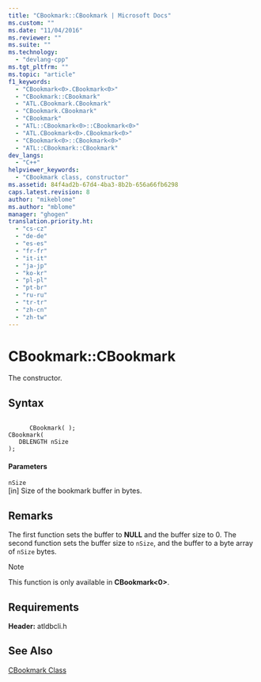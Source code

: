 ```yaml
---
title: "CBookmark::CBookmark | Microsoft Docs"
ms.custom: ""
ms.date: "11/04/2016"
ms.reviewer: ""
ms.suite: ""
ms.technology: 
  - "devlang-cpp"
ms.tgt_pltfrm: ""
ms.topic: "article"
f1_keywords: 
  - "CBookmark<0>.CBookmark<0>"
  - "CBookmark::CBookmark"
  - "ATL.CBookmark.CBookmark"
  - "CBookmark.CBookmark"
  - "CBookmark"
  - "ATL::CBookmark<0>::CBookmark<0>"
  - "ATL.CBookmark<0>.CBookmark<0>"
  - "CBookmark<0>::CBookmark<0>"
  - "ATL::CBookmark::CBookmark"
dev_langs: 
  - "C++"
helpviewer_keywords: 
  - "CBookmark class, constructor"
ms.assetid: 84f4ad2b-67d4-4ba3-8b2b-656a66fb6298
caps.latest.revision: 8
author: "mikeblome"
ms.author: "mblome"
manager: "ghogen"
translation.priority.ht: 
  - "cs-cz"
  - "de-de"
  - "es-es"
  - "fr-fr"
  - "it-it"
  - "ja-jp"
  - "ko-kr"
  - "pl-pl"
  - "pt-br"
  - "ru-ru"
  - "tr-tr"
  - "zh-cn"
  - "zh-tw"
---
```

# CBookmark::CBookmark
The constructor.  
  
## Syntax  
  
```  
  
      CBookmark( );   
CBookmark(  
   DBLENGTH nSize   
);  
```  
  
#### Parameters  
 `nSize`  
 [in] Size of the bookmark buffer in bytes.  
  
## Remarks  
 The first function sets the buffer to **NULL** and the buffer size to 0. The second function sets the buffer size to `nSize`, and the buffer to a byte array of `nSize` bytes.  
  
> [!NOTE]
>  This function is only available in **CBookmark\<0>**.  
  
## Requirements  
 **Header:** atldbcli.h  
  
## See Also  
 [CBookmark Class](../../data/oledb/cbookmark-class.md)